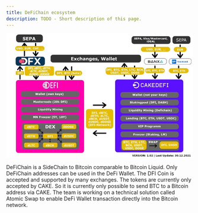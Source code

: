 ```yaml
---
title: DeFiChain ecosystem
description: TODO - Short description of this page.
---
```


![DeFiChain ecosystem](./../media/DefiChain_EcoSystem_1.02.jpg)

DeFiChain is a SideChain to Bitcoin comparable to Bitcoin Liquid. Only DeFiChain addresses can be used in the DeFi Wallet. The DFI Coin is accepted and supported by many exchanges. The tokens are currently only accepted by CAKE. So it is currently only possible to send BTC to a Bitcoin address via CAKE. The team is working on a technical solution called Atomic Swap to enable DeFi Wallet transaction directly into the Bitcoin network.
